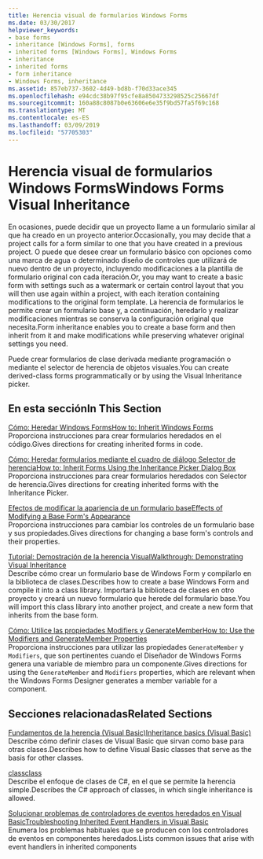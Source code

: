 ```yaml
---
title: Herencia visual de formularios Windows Forms
ms.date: 03/30/2017
helpviewer_keywords:
- base forms
- inheritance [Windows Forms], forms
- inherited forms [Windows Forms], Windows Forms
- inheritance
- inherited forms
- form inheritance
- Windows Forms, inheritance
ms.assetid: 857eb737-3602-4d49-bd8b-f70d33ace345
ms.openlocfilehash: e94cdc38b97f95cfe8a8504733298525c25667df
ms.sourcegitcommit: 160a88c8087b0e63606e6e35f9bd57fa5f69c168
ms.translationtype: MT
ms.contentlocale: es-ES
ms.lasthandoff: 03/09/2019
ms.locfileid: "57705303"
---
```

# <a name="windows-forms-visual-inheritance"></a><span data-ttu-id="724f1-102">Herencia visual de formularios Windows Forms</span><span class="sxs-lookup"><span data-stu-id="724f1-102">Windows Forms Visual Inheritance</span></span>
<span data-ttu-id="724f1-103">En ocasiones, puede decidir que un proyecto llame a un formulario similar al que ha creado en un proyecto anterior.</span><span class="sxs-lookup"><span data-stu-id="724f1-103">Occasionally, you may decide that a project calls for a form similar to one that you have created in a previous project.</span></span> <span data-ttu-id="724f1-104">O puede que desee crear un formulario básico con opciones como una marca de agua o determinado diseño de controles que utilizará de nuevo dentro de un proyecto, incluyendo modificaciones a la plantilla de formulario original con cada iteración.</span><span class="sxs-lookup"><span data-stu-id="724f1-104">Or, you may want to create a basic form with settings such as a watermark or certain control layout that you will then use again within a project, with each iteration containing modifications to the original form template.</span></span> <span data-ttu-id="724f1-105">La herencia de formularios le permite crear un formulario base y, a continuación, heredarlo y realizar modificaciones mientras se conserva la configuración original que necesita.</span><span class="sxs-lookup"><span data-stu-id="724f1-105">Form inheritance enables you to create a base form and then inherit from it and make modifications while preserving whatever original settings you need.</span></span>  
  
 <span data-ttu-id="724f1-106">Puede crear formularios de clase derivada mediante programación o mediante el selector de herencia de objetos visuales.</span><span class="sxs-lookup"><span data-stu-id="724f1-106">You can create derived-class forms programmatically or by using the Visual Inheritance picker.</span></span>  
  
## <a name="in-this-section"></a><span data-ttu-id="724f1-107">En esta sección</span><span class="sxs-lookup"><span data-stu-id="724f1-107">In This Section</span></span>  
 [<span data-ttu-id="724f1-108">Cómo: Heredar Windows Forms</span><span class="sxs-lookup"><span data-stu-id="724f1-108">How to: Inherit Windows Forms</span></span>](how-to-inherit-windows-forms.md)  
 <span data-ttu-id="724f1-109">Proporciona instrucciones para crear formularios heredados en el código.</span><span class="sxs-lookup"><span data-stu-id="724f1-109">Gives directions for creating inherited forms in code.</span></span>  
  
 [<span data-ttu-id="724f1-110">Cómo: Heredar formularios mediante el cuadro de diálogo Selector de herencia</span><span class="sxs-lookup"><span data-stu-id="724f1-110">How to: Inherit Forms Using the Inheritance Picker Dialog Box</span></span>](how-to-inherit-forms-using-the-inheritance-picker-dialog-box.md)  
 <span data-ttu-id="724f1-111">Proporciona instrucciones para crear formularios heredados con Selector de herencia.</span><span class="sxs-lookup"><span data-stu-id="724f1-111">Gives directions for creating inherited forms with the Inheritance Picker.</span></span>  
  
 [<span data-ttu-id="724f1-112">Efectos de modificar la apariencia de un formulario base</span><span class="sxs-lookup"><span data-stu-id="724f1-112">Effects of Modifying a Base Form's Appearance</span></span>](effects-of-modifying-base-form-appearance.md)  
 <span data-ttu-id="724f1-113">Proporciona instrucciones para cambiar los controles de un formulario base y sus propiedades.</span><span class="sxs-lookup"><span data-stu-id="724f1-113">Gives directions for changing a base form's controls and their properties.</span></span>  
  
 [<span data-ttu-id="724f1-114">Tutorial: Demostración de la herencia Visual</span><span class="sxs-lookup"><span data-stu-id="724f1-114">Walkthrough: Demonstrating Visual Inheritance</span></span>](walkthrough-demonstrating-visual-inheritance.md)  
 <span data-ttu-id="724f1-115">Describe cómo crear un formulario base de Windows Form y compilarlo en la biblioteca de clases.</span><span class="sxs-lookup"><span data-stu-id="724f1-115">Describes how to create a base Windows Form and compile it into a class library.</span></span> <span data-ttu-id="724f1-116">Importará la biblioteca de clases en otro proyecto y creará un nuevo formulario que herede del formulario base.</span><span class="sxs-lookup"><span data-stu-id="724f1-116">You will import this class library into another project, and create a new form that inherits from the base form.</span></span>  
  
 [<span data-ttu-id="724f1-117">Cómo: Utilice las propiedades Modifiers y GenerateMember</span><span class="sxs-lookup"><span data-stu-id="724f1-117">How to: Use the Modifiers and GenerateMember Properties</span></span>](how-to-use-the-modifiers-and-generatemember-properties.md)  
 <span data-ttu-id="724f1-118">Proporciona instrucciones para utilizar las propiedades `GenerateMember` y `Modifiers`, que son pertinentes cuando el Diseñador de Windows Forms genera una variable de miembro para un componente.</span><span class="sxs-lookup"><span data-stu-id="724f1-118">Gives directions for using the `GenerateMember` and `Modifiers` properties, which are relevant when the Windows Forms Designer generates a member variable for a component.</span></span>  
  
## <a name="related-sections"></a><span data-ttu-id="724f1-119">Secciones relacionadas</span><span class="sxs-lookup"><span data-stu-id="724f1-119">Related Sections</span></span>  
 [<span data-ttu-id="724f1-120">Fundamentos de la herencia (Visual Basic)</span><span class="sxs-lookup"><span data-stu-id="724f1-120">Inheritance basics (Visual Basic)</span></span>](~/docs/visual-basic/programming-guide/language-features/objects-and-classes/inheritance-basics.md)  
 <span data-ttu-id="724f1-121">Describe cómo definir clases de Visual Basic que sirvan como base para otras clases.</span><span class="sxs-lookup"><span data-stu-id="724f1-121">Describes how to define Visual Basic classes that serve as the basis for other classes.</span></span>  
  
 [<span data-ttu-id="724f1-122">class</span><span class="sxs-lookup"><span data-stu-id="724f1-122">class</span></span>](~/docs/csharp/language-reference/keywords/class.md)  
 <span data-ttu-id="724f1-123">Describe el enfoque de clases de C#, en el que se permite la herencia simple.</span><span class="sxs-lookup"><span data-stu-id="724f1-123">Describes the C# approach of classes, in which single inheritance is allowed.</span></span>  
  
 [<span data-ttu-id="724f1-124">Solucionar problemas de controladores de eventos heredados en Visual Basic</span><span class="sxs-lookup"><span data-stu-id="724f1-124">Troubleshooting Inherited Event Handlers in Visual Basic</span></span>](~/docs/visual-basic/programming-guide/language-features/events/troubleshooting-inherited-event-handlers.md)  
 <span data-ttu-id="724f1-125">Enumera los problemas habituales que se producen con los controladores de eventos en componentes heredados.</span><span class="sxs-lookup"><span data-stu-id="724f1-125">Lists common issues that arise with event handlers in inherited components</span></span>
